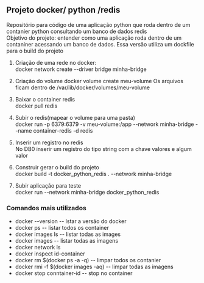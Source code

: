 ## Projeto docker/ python /redis
Repositório para código de uma aplicação python que roda dentro de um contanier python consultando um banco de dados redis  
Objetivo do projeto: entender como uma aplicação roda dentro de um contaniner acessando um banco de dados. Essa versão utiliza um dockfile para o build
do projeto

1) Criação de uma rede no docker:  
docker network create --driver  bridge minha-bridge

2) Criação do volume 
docker volume create meu-volume 
Os arquivos ficam dentro de /var/lib/docker/volumes/meu-volume

3) Baixar o container redis  
docker pull redis

4) Subir o redis(mapear o volume para uma pasta)  
docker run -p 6379:6379 -v meu-volume:/app  --network minha-bridge --name container-redis -d redis

5) Inserir um registro no redis  
No DB0 inserir um registro do tipo string com  a chave valores e algum valor

6) Construir gerar o build do projeto  
docker build -t docker_python_redis . --network minha-bridge

7) Subir aplicação para teste  
docker run  --network minha-bridge docker_python_redis


### Comandos mais utilizados  
- docker --version  -- lstar a versão do docker
- docker ps -- listar todos os container
- docker images ls -- listar todas as images
- docker images  -- listar todas as imagens
- docker network ls 
- docker inspect id-container
- docker rm $(docker ps -a -q) -- limpar todos os contanier
- docker rmi -f  $(docker images -aq) -- limpar todas as imagens
- docker stop conntainer-id  -- stop no container
